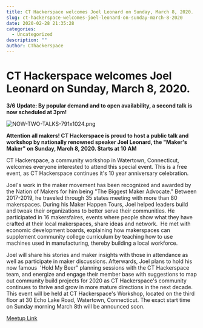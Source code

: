 ```yaml
---
title: CT Hackerspace welcomes Joel Leonard on Sunday, March 8, 2020.
slug: ct-hackerspace-welcomes-joel-leonard-on-sunday-march-8-2020
date: 2020-02-28 21:35:28
categories:
  - Uncategorized
description: ""
author: CThackerspace
---
```


# CT Hackerspace welcomes Joel Leonard on Sunday, March 8, 2020.

**3/6 Update: By popular demand and to open availability, a second talk is now scheduled at 3pm!**

![NOW-TWO-TALKS-791x1024.png](/uploads/2020/03/NOW-TWO-TALKS-791x1024.png)

**Attention all makers! CT Hackerspace is proud to host a public talk and workshop by nationally renowned speaker Joel Leonard, the "Maker's Maker" on Sunday, March 8, 2020. Starts at 10 AM**

CT Hackerspace, a community workshop in Watertown, Connecticut, welcomes everyone interested to attend this special event. This is a free event, as CT Hackerspace continues it's 10 year anniversary celebration.

Joel's work in the maker movement has been recognized and awarded by the Nation of Makers for him being "The Biggest Maker Advocate." Between 2017-2019, he traveled through 35 states meeting with more than 80 makerspaces. During his Maker Happen Tours, Joel helped leaders build and tweak their organizations to better serve their communities. He participated in 16 makersfaires, events where people show what they have crafted at their local makerspaces, share ideas and network.  He met with economic development boards, explaining how makerspaces can supplement community college curriculum by teaching how to use machines used in manufacturing, thereby building a local workforce.

Joel will share his stories and maker insights with those in attendance as well as participate in maker discussions. Afterwards, Joel plans to hold his now famous  'Hold My Beer" planning sessions with the CT Hackerspace team, and energize and engage their member base with suggestions to map out community build projects for 2020 as CT Hackerspace's community continues to thrive and grow in more mature directions in the next decade.  
This event will be held at CT Hackerspace's Workshop, located on the third floor at 30 Echo Lake Road, Watertown, Connecticut. The exact start time on Sunday morning March 8th will be announced soon.

[Meetup Link](https://www.meetup.com/CT-Hackerspace/events/269077853)
